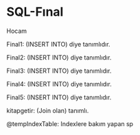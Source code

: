 # SQL-Fınal
Hocam 

Final1: (INSERT INTO) diye tanımlıdır.

Final2: (INSERT INTO) diye tanımlıdır.

Final3: (INSERT INTO) diye tanımlıdır.

Final4: (INSERT INTO) diye tanımlıdır.

Final5: (INSERT INTO) diye tanımlıdır.

kitapgetir:  (Join olan) tanımlı.

@tempIndexTable: Indexlere bakım yapan sp
